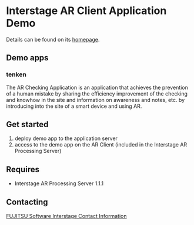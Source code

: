 # Interstage AR Client Application Demo

Details can be found on its [homepage](http://www.fujitsu.com/jp/products/software/middleware/business-middleware/interstage/products/arprocessserver/index.html).

## Demo apps
### tenken
The AR Checking Application is an application that achieves the prevention of a human mistake by sharing the efficiency improvement
of the checking and knowhow in the site and information on awareness and notes, etc. by introducing into the site of a smart device and
using AR.

## Get started
1. deploy demo app to the application server
2. access to the demo app on the AR Client (included in the Interstage AR Processing Server)

## Requires
- Interstage AR Processing Server 1.1.1

## Contacting

[FUJITSU Software Interstage Contact Information](http://www.fujitsu.com/global/support/products/software/middleware/application-infrastructure/interstage/contact/)

